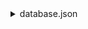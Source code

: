 <details>
<summary>database.json</summary>

````
{
  "animals": [
    {
      "id": 1,
      "name": "Max",
      "age": 5,
      "typeId": 1,
      "locationId": 1
    },
    {
      "id": 2,
      "name": "Bella",
      "age": 2,
      "typeId": 2,
      "locationId": 2
    },
    {
      "id": 3,
      "name": "George",
      "age": 5,
      "typeId": 1,
      "locationId": 1
    },
    {
      "id": 4,
      "name": "Wilson",
      "age": 2,
      "typeId": 2,
      "locationId": 2
    },
    {
      "id": 5,
      "name": "Bart",
      "age": 5,
      "typeId": 1,
      "locationId": 1
    },
    {
      "id": 6,
      "name": "Grady",
      "age": 2,
      "typeId": 2,
      "locationId": 2
    },
    {
      "id": 7,
      "name": "Stinky",
      "age": 5,
      "typeId": 1,
      "locationId": 1
    },
    {
      "id": 8,
      "name": "Fred",
      "age": 2,
      "typeId": 2,
      "locationId": 2
    },
    {
      "id": 9,
      "name": "Big Mama",
      "age": 5,
      "typeId": 1,
      "locationId": 1
    },
    {
      "id": 10,
      "name": "Baby",
      "age": 1,
      "typeId": 2,
      "locationId": 2
    }
   ],
  "types": [
    {
      "id": 1,
      "type": "Cow"
    },
    {
      "id": 2,
      "type": "Pig"
    },
    {
      "id": 3,
      "type": "Horse"
    },
    {
      "id": 4,
      "type": "Goat"
    },
    {
      "id": 5,
      "type": "Llama"
    }
  ],
  "locations": [
    {
      "id": 1,
      "name": "Green Acres Farm",
      "address": "123 Main Street"
    },
    {
      "id": 2,
      "name": "Sunny Meadows Farm",
      "address": "456 Elm Street"
    },
    {
      "id": 3,
      "name": "Oakridge Farm",
      "address": "789 Oak Avenue"
    },
    {
      "id": 4,
      "name": "Whispering Pines Farm",
      "address": "987 Maple Lane"
    }
  ],
  "humans": [
    {
      "id": 1,
      "name": "Greg Korte"
    },
    {
      "id": 2,
      "name": "Caroline Madison"
    },
    {
      "id": 3,
      "name": "Josh Barton"
    },
    {
      "id": 4,
      "name": "Jeremy Myers"
    }
  ],
  "adoptions": [
    {
      "id": 1,
      "animalId": 1,
      "humanId": 1
    },
    {
      "id": 2,
      "animalId": 2,
      "humanId": 2
    }
  ]
}

````



# Getting Started with Create React App

This project was bootstrapped with [Create React App](https://github.com/facebook/create-react-app).

## Available Scripts

In the project directory, you can run:

### `npm start`

Runs the app in the development mode.\
Open [http://localhost:3000](http://localhost:3000) to view it in your browser.

The page will reload when you make changes.\
You may also see any lint errors in the console.

### `npm test`

Launches the test runner in the interactive watch mode.\
See the section about [running tests](https://facebook.github.io/create-react-app/docs/running-tests) for more information.

### `npm run build`

Builds the app for production to the `build` folder.\
It correctly bundles React in production mode and optimizes the build for the best performance.

The build is minified and the filenames include the hashes.\
Your app is ready to be deployed!

See the section about [deployment](https://facebook.github.io/create-react-app/docs/deployment) for more information.

### `npm run eject`

**Note: this is a one-way operation. Once you `eject`, you can't go back!**

If you aren't satisfied with the build tool and configuration choices, you can `eject` at any time. This command will remove the single build dependency from your project.

Instead, it will copy all the configuration files and the transitive dependencies (webpack, Babel, ESLint, etc) right into your project so you have full control over them. All of the commands except `eject` will still work, but they will point to the copied scripts so you can tweak them. At this point you're on your own.

You don't have to ever use `eject`. The curated feature set is suitable for small and middle deployments, and you shouldn't feel obligated to use this feature. However we understand that this tool wouldn't be useful if you couldn't customize it when you are ready for it.

## Learn More

You can learn more in the [Create React App documentation](https://facebook.github.io/create-react-app/docs/getting-started).

To learn React, check out the [React documentation](https://reactjs.org/).

### Code Splitting

This section has moved here: [https://facebook.github.io/create-react-app/docs/code-splitting](https://facebook.github.io/create-react-app/docs/code-splitting)

### Analyzing the Bundle Size

This section has moved here: [https://facebook.github.io/create-react-app/docs/analyzing-the-bundle-size](https://facebook.github.io/create-react-app/docs/analyzing-the-bundle-size)

### Making a Progressive Web App

This section has moved here: [https://facebook.github.io/create-react-app/docs/making-a-progressive-web-app](https://facebook.github.io/create-react-app/docs/making-a-progressive-web-app)

### Advanced Configuration

This section has moved here: [https://facebook.github.io/create-react-app/docs/advanced-configuration](https://facebook.github.io/create-react-app/docs/advanced-configuration)

### Deployment

This section has moved here: [https://facebook.github.io/create-react-app/docs/deployment](https://facebook.github.io/create-react-app/docs/deployment)

### `npm run build` fails to minify

This section has moved here: [https://facebook.github.io/create-react-app/docs/troubleshooting#npm-run-build-fails-to-minify](https://facebook.github.io/create-react-app/docs/troubleshooting#npm-run-build-fails-to-minify)
